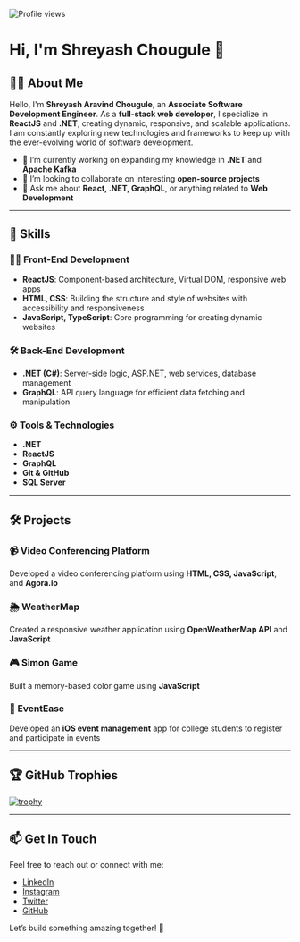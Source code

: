 ![Profile views](https://komarev.com/ghpvc/?username=ShreyashChougule&label=Profile%20views&color=0e75b6&style=flat)

# Hi, I'm Shreyash Chougule 👋

## 👨‍💻 About Me
Hello, I'm **Shreyash Aravind Chougule**, an **Associate Software Development Engineer**. As a **full-stack web developer**, I specialize in **ReactJS** and **.NET**, creating dynamic, responsive, and scalable applications. I am constantly exploring new technologies and frameworks to keep up with the ever-evolving world of software development.

- 🔭 I’m currently working on expanding my knowledge in **.NET** and **Apache Kafka**  
- 👯 I’m looking to collaborate on interesting **open-source projects**  
- 💬 Ask me about **React, .NET, GraphQL**, or anything related to **Web Development**

---

## 🚀 Skills

### 🧑‍🎨 Front-End Development
- **ReactJS**: Component-based architecture, Virtual DOM, responsive web apps  
- **HTML, CSS**: Building the structure and style of websites with accessibility and responsiveness  
- **JavaScript, TypeScript**: Core programming for creating dynamic websites

### 🛠️ Back-End Development
- **.NET (C#)**: Server-side logic, ASP.NET, web services, database management  
- **GraphQL**: API query language for efficient data fetching and manipulation

### ⚙️ Tools & Technologies
- **.NET**
- **ReactJS**
- **GraphQL**
- **Git & GitHub**
- **SQL Server**

---

## 🛠️ Projects

### 📹 Video Conferencing Platform  
Developed a video conferencing platform using **HTML, CSS, JavaScript**, and **Agora.io**

### 🌦️ WeatherMap  
Created a responsive weather application using **OpenWeatherMap API** and **JavaScript**

### 🎮 Simon Game  
Built a memory-based color game using **JavaScript**

### 📱 EventEase  
Developed an **iOS event management** app for college students to register and participate in events

---

## 🏆 GitHub Trophies

[![trophy](https://github-profile-trophy.vercel.app/?username=ShreyashChougule&theme=algolia&column=4)](https://github.com/ryo-ma/github-profile-trophy)

---

## 📫 Get In Touch

Feel free to reach out or connect with me:

- [LinkedIn](https://www.linkedin.com/in/shreyash-chougule)
- [Instagram](https://www.instagram.com/yourprofile)
- [Twitter](https://twitter.com/yourprofile)
- [GitHub](https://github.com/ShreyashChougule)

Let’s build something amazing together! 🚀
